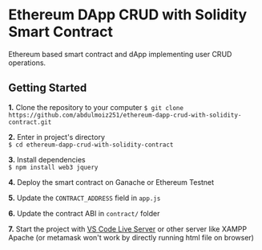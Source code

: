# Ethereum DApp CRUD with Solidity Smart Contract
Ethereum based smart contract and dApp implementing user CRUD operations.

## Getting Started
**1.** Clone the repository to your computer
`$ git clone https://github.com/abdulmoiz251/ethereum-dapp-crud-with-solidity-contract.git`

**2.** Enter in project's directory  
`$ cd ethereum-dapp-crud-with-solidity-contract`

**3.** Install dependencies  
`$ npm install web3 jquery`

**4.** Deploy the smart contract on Ganache or Ethereum Testnet

**5.** Update the `CONTRACT_ADDRESS` field in `app.js`

**6.** Update the contract ABI in `contract/` folder

**7.** Start the project with [VS Code Live Server](https://marketplace.visualstudio.com/items?itemName=ritwickdey.LiveServer) or other server like XAMPP Apache (or metamask won't work by directly running html file on browser)
